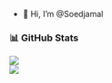 - 👋 Hi, I’m @Soedjamal

### 📊 GitHub Stats
![](https://github-readme-streak-stats.herokuapp.com/?user=Soedjamal&theme=dark&hide_border=true)<br/>
![](https://github-readme-stats.vercel.app/api/top-langs/?username=Soedjamal&theme=dark&hide_border=true&include_all_commits=true&count_private=false&layout=compact)

<!---
Soedjamal/Soedjamal is a ✨ special ✨ repository because its `README.md` (this file) appears on your GitHub profile.
You can click the Preview link to take a look at your changes.
--->
